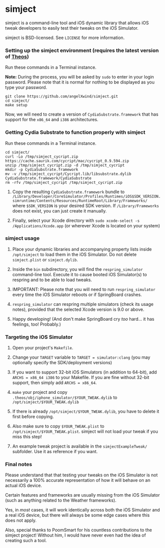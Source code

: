 # simject

simject is a command-line tool and iOS dynamic library that allows iOS tweak developers to easily test their tweaks on the iOS Simulator.

simject is BSD-licensed. See `LICENSE` for more information.

### Setting up the simject environment (requires the latest version of [Theos](https://github.com/theos/theos))

Run these commands in a Terminal instance.

**Note:** During the process, you will be asked by `sudo` to enter in your login password. Please note that it is normal for nothing to be displayed as you type your password.

```
git clone https://github.com/angelXwind/simject.git
cd simject/
make setup
```

Now, we will need to create a version of `CydiaSubstrate.framework` that has support for the `x86_64` and `i386` architectures.

### Getting Cydia Substrate to function properly with simject

Run these commands in a Terminal instance.

```
cd simject/
curl -Lo /tmp/simject_cycript.zip https://cache.saurik.com/cycript/mac/cycript_0.9.594.zip
unzip /tmp/simject_cycript.zip -d /tmp/simject_cycript
mkdir -p CydiaSubstrate.framework
mv -v /tmp/simject_cycript/Cycript.lib/libsubstrate.dylib CydiaSubstrate.framework/CydiaSubstrate
rm -rfv /tmp/simject_cycript /tmp/simject_cycript.zip
```

1. Copy the resulting `CydiaSubstrate.framework` bundle to `/Library/Developer/CoreSimulator/Profiles/Runtimes/iOS$SDK_VERSION.simruntime/Contents/Resources/RuntimeRoot/Library/Frameworks/` where `$SDK_VERSION` is your desired SDK version. If `/Library/Frameworks` does not exist, you can just create it manually.

1. Finally, select your Xcode directory with `sudo xcode-select -s /Applications/Xcode.app` (or wherever Xcode is located on your system)

### simject usage

1. Place your dynamic libraries and accompanying property lists inside `/opt/simject` to load them in the iOS Simulator. Do not delete `simject.plist` or `simject.dylib`.

1. Inside the `bin` subdirectory, you will find the `respring_simulator` command-line tool. Execute it to cause booted iOS Simulator(s) to respring and to be able to load tweaks.

1. IMPORTANT: Please note that you will need to run `respring_simulator` every time the iOS Simulator reboots or if SpringBoard crashes.

1. `respring_simulator` can respring multiple simulators (check its usage notes), provided that the selected Xcode version is 9.0 or above.

1. Happy developing! (And don't make SpringBoard cry *too* hard... it has feelings, too! Probably.)

### Targeting the iOS Simulator

1. Open your project's `Makefile`.

1. Change your `TARGET` variable to `TARGET = simulator:clang` (you may optionally specify the SDK/deployment versions)

1. If you want to support 32-bit iOS Simulators (in addition to 64-bit), add `ARCHS = x86_64 i386` to your Makefile. If you are fine without 32-bit support, then simply add `ARCHS = x86_64`.

1. `make` your project and copy `.theos/obj/iphone_simulator/$YOUR_TWEAK.dylib` to `/opt/simject/$YOUR_TWEAK.dylib`

1. If there is already `/opt/simject/$YOUR_TWEAK.dylib`, you have to delete it first before copying.

1. Also make sure to copy `$YOUR_TWEAK.plist` to `/opt/simject/$YOUR_TWEAK.plist`. simject will not load your tweak if you miss this step!

1. An example tweak project is available in the `simjectExampleTweak/` subfolder. Use it as reference if you want.

### Final notes

Please understand that that testing your tweaks on the iOS Simulator is not necessarily a 100% accurate representation of how it will behave on an actual iOS device.

Certain features and frameworks are usually missing from the iOS Simulator (such as anything related to the Weather frameworks).

Yes, in *most* cases, it will work identically across both the iOS Simulator and a real iOS device, but there will always be some edge cases where this does not apply.

Also, special thanks to PoomSmart for his countless contributions to the simject project! Without him, I would have never even had the idea of creating such a tool.
